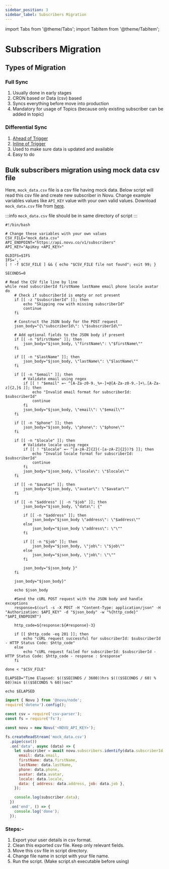 ```yaml
---
sidebar_position: 3
sidebar_label: Subscribers Migration
---
```


import Tabs from '@theme/Tabs';
import TabItem from '@theme/TabItem';

# Subscribers Migration

## Types of Migration

### Full Sync

1. Usually done in early stages
2. CRON based or Data (csv) based
3. Syncs everything before move into production
4. Mandatory for usage of Topics (because only existing subscriber can be added in topic)

### Differential Sync

1. [Ahead of Trigger](../platform/subscribers.md#1-ahead-of-trigger)
2. [Inline of Trigger](../platform/subscribers.md#2-inline-of-trigger)
3. Used to make sure data is updated and available
4. Easy to do

## Bulk subscribers migration using mock data csv file

Here, `mock_data.csv` file is a csv file having mock data. Below script will read this csv file and create new subscriber in Novu. Change example variables values like `API_KEY` value with your own valid values. Download `mock_data.csv` file from [here](/csv/mock_data.csv).

:::info
`mock_data.csv` file should be in same directory of script
:::

<Tabs groupId="language" queryString>
  <TabItem value="bash" label="Shell Script">

```shell title='script.sh'
#!/bin/bash

# Change these variables with your own values
CSV_FILE="mock_data.csv"
API_ENDPOINT="https://api.novu.co/v1/subscribers"
API_KEY="ApiKey <API_KEY>"

OLDIFS=$IFS
IFS=','
[ ! -f $CSV_FILE ] && { echo "$CSV_FILE file not found"; exit 99; }

SECONDS=0

# Read the CSV file line by line
while read subscriberId firstName lastName email phone locale avatar
do
    # Check if subscriberId is empty or not present
    if [[ -z "$subscriberId" ]]; then
        echo "Skipping row with missing subscriberId"
        continue
    fi

    # Construct the JSON body for the POST request
    json_body="{\"subscriberId\": \"$subscriberId\""

    # Add optional fields to the JSON body if present
    if [[ -n "$firstName" ]]; then
        json_body="$json_body, \"firstName\": \"$firstName\""
    fi

    if [[ -n "$lastName" ]]; then
        json_body="$json_body, \"lastName\": \"$lastName\""
    fi

    if [[ -n "$email" ]]; then
        # Validate email using regex
        if [[ ! "$email" =~ ^[A-Za-z0-9._%+-]+@[A-Za-z0-9.-]+\.[A-Za-z]{2,}$ ]]; then
            echo "Invalid email format for subscriberId: $subscriberId"
            continue
        fi
        json_body="$json_body, \"email\": \"$email\""
    fi

    if [[ -n "$phone" ]]; then
        json_body="$json_body, \"phone\": \"$phone\""
    fi

    if [[ -n "$locale" ]]; then
        # Validate locale using regex
        if [[ ! "$locale" =~ ^[a-zA-Z]{2}(-[a-zA-Z]{2})?$ ]]; then
            echo "Invalid locale format for subscriberId: $subscriberId"
            continue
        fi
        json_body="$json_body, \"locale\": \"$locale\""
    fi

    if [[ -n "$avatar" ]]; then
        json_body="$json_body, \"avatar\": \"$avatar\""
    fi

    if [[ -n "$address" || -n "$job" ]]; then
        json_body="$json_body, \"data\": {"

        if [[ -n "$address" ]]; then
            json_body="$json_body \"address\": \"$address\""
        else
            json_body="$json_body \"address\": \"\""
        fi

        if [[ -n "$job" ]]; then
            json_body="$json_body, \"job\": \"$job\""
        else
            json_body="$json_body, \"job\": \"\""
        fi

        json_body="$json_body }"
    fi

    json_body="$json_body}"

    echo $json_body

    #Send the cURL POST request with the JSON body and handle exceptions
    response=$(curl -s -X POST -H "Content-Type: application/json" -H "Authorization: $API_KEY" -d "$json_body" -w "%{http_code}" "$API_ENDPOINT")

    http_code=${response:${#response}-3}

    if [[ $http_code -eq 201 ]]; then
        echo "cURL request successful for subscriberId: $subscriberId - HTTP Status Code: $http_code"
    else
        echo "cURL request failed for subscriberId: $subscriberId - HTTP Status Code: $http_code - response : $response"
    fi

done < "$CSV_FILE"

ELAPSED="Time Elapsed: $(($SECONDS / 3600))hrs $((($SECONDS / 60) % 60))min $(($SECONDS % 60))sec"

echo $ELAPSED
```

  </TabItem>

  <TabItem value="js" label="Node.js">

```javascript
import { Novu } from '@novu/node';
require('dotenv').config();

const csv = require('csv-parser');
const fs = require('fs');

const novu = new Novu('<NOVU_API_KEY>');

fs.createReadStream('mock_data.csv')
  .pipe(csv())
  .on('data', async (data) => {
    let subscriber = await novu.subscribers.identify(data.subscriberId, {
      email: data.email,
      firstName: data.firstName,
      lastName: data.lastName,
      phone: data.phone,
      avatar: data.avatar,
      locale: data.locale,
      data: { address: data.address, job: data.job },
    });

    console.log(subscriber.data);
  })
  .on('end', () => {
    console.log('done');
  });
```

  </TabItem>
</Tabs>

### Steps:-

1. Export your user details in csv format.
2. Clean this exported csv file. Keep only relevant fields.
3. Move this csv file in script directory.
4. Change file name in script with your file name.
5. Run the script. (Make script.sh executable before using)
